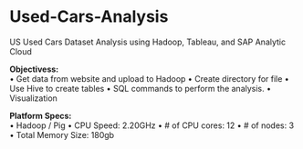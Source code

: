 # Used-Cars-Analysis
US Used Cars Dataset Analysis using Hadoop, Tableau, and SAP Analytic Cloud

**Objectivess:**<br />
•	Get data from website and upload to Hadoop
•	Create directory for file
•	Use Hive to create tables 
•	SQL commands to perform the analysis.
•	Visualization

**Platform Specs:**<br />
•	Hadoop / Pig
•	CPU Speed: 2.20GHz
•	# of CPU cores: 12
•	# of nodes: 3
•	Total Memory Size: 180gb
